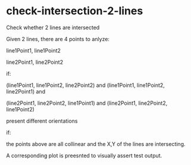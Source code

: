 # check-intersection-2-lines
Check whether 2 lines are intersected

Given 2 lines, there are 4 points to anlyze:

line1Point1, line1Point2

line2Point1, line2Point2

if:

(line1Point1, line1Point2, line2Point2) and (line1Point1, line1Point2, line2Point1) and

(line2Point1, line2Point2, line1Point1) and (line2Point1, line2Point2, line1Point2) 

present different orientations

if:

the points above are all collinear and the X,Y of the lines are intersecting. 

A corresponding plot is preesnted to visually assert test output.

